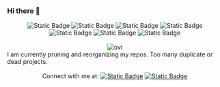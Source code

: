 ### Hi there 👋

<!--<div align=center><a href="https://git.io/streak-stats"><img src="https://streak-stats.demolab.com?user=jwrobbs&theme=iceberg&date_format=M%20j%5B%2C%20Y%5D&mode=weekly" alt="GitHub Streak" /></a></div>
</br>-->
<div align=center>
  <img alt="Static Badge" src="https://img.shields.io/badge/WordPress-WordPress?style=flat&logo=wordpress&logoColor=%23ffffff&labelColor=%2321759B&color=%2321759B">
  <img alt="Static Badge" src="https://img.shields.io/badge/PHP-PHP?style=flat&logo=php&logoColor=%23ffffff&labelColor=%23777BB4&color=%23777BB4">
  <img alt="Static Badge" src="https://img.shields.io/badge/MySQL-MySQL?style=flat&logo=mysql&logoColor=%23ffffff&labelColor=%234479A1&color=%234479A1">
  <img alt="Static Badge" src="https://img.shields.io/badge/HTML-HTML?style=flat&logo=html5&logoColor=%23ffffff&labelColor=%23E34F26&color=%23E34F26">
  <img alt="Static Badge" src="https://img.shields.io/badge/CSS-CSS?style=flat&logo=css3&logoColor=%23ffffff&labelColor=%231572B6&color=%231572B6">
  <img alt="Static Badge" src="https://img.shields.io/badge/JavaScript-JavaScript?style=flat&logo=javascript&logoColor=%23000000&labelColor=%23F7DF1E&color=%23F7DF1E">
  <img alt="Static Badge" src="https://img.shields.io/badge/VS%20Code-VS%20Code?style=flat&logo=visual%20studio%20code&logoColor=%23ffffff&labelColor=%23007ACC&color=%23007ACC">
</div>
</br>
<div align=center><img src="https://github-readme-stats.vercel.app/api/top-langs?username=jwrobbs&show_icons=true&locale=en&layout=compact&theme=iceberg&size_weight=0.75&count_weight=.25" alt="ovi" /></div>
<div>I am currently pruning and reorganizing my repos. Too many duplicate or dead projects.</div>
</br>
<div align=center>
Connect with me at: 
<a href='https://www.linkedin.com/in/joshuarobbs/'><img alt="Static Badge" src="https://img.shields.io/badge/JoshuaRobbs-LinkedIn?style=flat&logo=linkedin&logoColor=%23ffffff&labelColor=%230A66C2&color=%230A66C2"></a>
<a href='https://twitter.com/_JoshRobbs'><img alt="Static Badge" src="https://img.shields.io/badge/__JoshRobbs-Twitter?style=flat&logo=x&logoColor=%23ffffff&labelColor=%231D9BF0&color=%231D9BF0&link=https%3A%2F%2Ftwitter.com%2F_JoshRobbs"></a>
</div>
